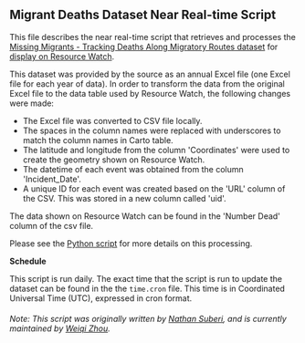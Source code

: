 ## Migrant Deaths Dataset Near Real-time Script
This file describes the near real-time script that retrieves and processes the [Missing Migrants - Tracking Deaths Along Migratory Routes dataset](https://missingmigrants.iom.int/) for [display on Resource Watch](https://resourcewatch.org/data/explore/Missing-Migrants).

This dataset was provided by the source as an annual Excel file (one Excel file for each year of data). In order to transform the data from the original Excel file to the data table used by Resource Watch, the following changes were made:
- The Excel file was converted to CSV file locally.
- The spaces in the column names were replaced with underscores to match the column names in Carto table.
- The latitude and longitude from the column 'Coordinates' were used to create the geometry shown on Resource Watch.
- The datetime of each event was obtained from the column 'Incident_Date'.
- A unique ID for each event was created based on the 'URL' column of the CSV. This was stored in a new column called 'uid'.

The data shown on Resource Watch can be found in the 'Number Dead' column of the csv file. 

Please see the [Python script](https://github.com/resource-watch/nrt-scripts/blob/master/soc_018_migrant_deaths/contents/src/__init__.py) for more details on this processing.

**Schedule**

This script is run daily. The exact time that the script is run to update the dataset can be found in the the `time.cron` file. This time is in Coordinated Universal Time (UTC), expressed in cron format.

###### Note: This script was originally written by [Nathan Suberi](mailto:nathan.suberi@wri.org), and is currently maintained by [Weiqi Zhou](https://www.wri.org/profile/weiqi-zhou).